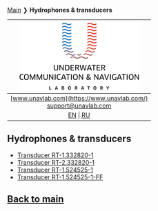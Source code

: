 [Main](/README.md) ❯ **Hydrophones & transducers**

| ![logo](/documentation/sm_logo.png) |
| :---: |
| [www.unavlab.com](https://www.unavlab.com/) <br/> [support@unavlab.com](mailto:support@unavlab.com) |
| [EN](underwater_acoustic_antennas_en.md) \| [RU](underwater_acoustic_antennas_ru.md) |

## Hydrophones & transducers
* [Transducer RT-1.332820-1](/documentation/EN/Transducers/RT_1_332820_1_Specification_en.md)
* [Transducer RT-2.332820-1](/documentation/EN/Transducers/RT_2_332820_1_specification_en.md)
* [Transducer RT-1.524525-1](/documentation/EN/Transducers/RT-1.524525-1_specification_en.md)
* [Transducer RT-1.524525-1-FF](/documentation/EN/Transducers/RT_1_524525_1_FF_Specification_en.md)

## [Back to main](README.md)
